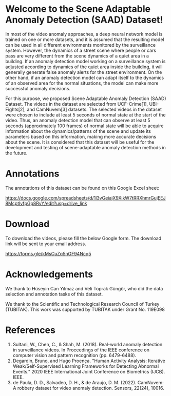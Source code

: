 # Welcome to the Scene Adaptable Anomaly Detection (SAAD) Dataset!

In most of the video anomaly approaches, a deep neural network model is trained on one or more datasets, and it is assumed that the resulting model can be used in all different environments monitored by the surveillance system. However, the dynamics of a street scene where people or cars pass are very different from the scene dynamics of a quiet area in a building. If an anomaly detection model working on a surveillance system is adjusted according to dynamics of the quiet area inside the building, it will generally generate false anomaly alerts for the street environment. On the other hand, if an anomaly detection model can adapt itself to the dynamics of an observed area for the normal situations, the model can make more successful anomaly decisions.

For this purpose, we proposed Scene Adaptable Anomaly Detection (SAAD) Dataset. The videos in the dataset are selected from UCF-Crime[1], UBI-Fights[2], and CamNuvem[3] datasets. The selected videos in the dataset were chosen to include at least 5 seconds of normal state at the start of the video. Thus, an anomaly detection model that can observe at least 5 seconds (approximately 100 frames) of normal state will be able to acquire information about the dynamics/patterns of the scene and update its parameters based on this information, making more accurate decisions about the scene. It is considered that this dataset  will be useful for the development and testing of scene-adaptable anomaly detection methods in the future.

# Annotations
The annotations of this dataset can be found on this Google Excel sheet: 

https://docs.google.com/spreadsheets/d/1l3vGeiajX9XikW7tRRXhmrGujEEJ8McptlvfpGp8RvY/edit?usp=drive_link

# Download
To download the videos, please fill the below Google form. The download link will be sent to your email address.

https://forms.gle/kMsCuZq5nGF94Ncq5


# Acknowledgements
We thank to Hüseyin Can Yılmaz and Veli Toprak Güngör, who did the data selection and annotation tasks of this dataset.  

We thank to the Scientific and Technological Research Council of Turkey (TUBITAK). This work was supported by TUBITAK under Grant No. 119E098

# References
1. Sultani, W., Chen, C., & Shah, M. (2018). Real-world anomaly detection in surveillance videos. In Proceedings of the IEEE conference on computer vision and pattern recognition (pp. 6479-6488).
2. Degardin, Bruno, and Hugo Proença. "Human Activity Analysis: Iterative Weak/Self-Supervised Learning Frameworks for Detecting Abnormal Events." 2020 IEEE International Joint Conference on Biometrics (IJCB). IEEE.
3. de Paula, D. D., Salvadeo, D. H., & de Araujo, D. M. (2022). CamNuvem: A robbery dataset for video anomaly detection. Sensors, 22(24), 10016.
